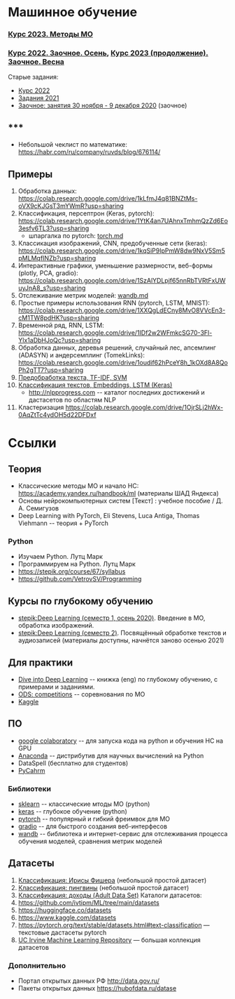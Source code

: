 # Машинное обучение

### [Курс 2023. Методы МО](ML/readme.md)
### [Курс 2022. Заочное. Осень](dist/2022/fall.md), [Курс 2023 (продолжение). Заочное. Весна](dist/2023/plan_ivtm-21.md)

Старые задания:
- [Курс 2022](2022/readme.md)
- [Задания 2021](tasks/tasks.md)
- [Заочное: занятия 30 ноября - 9 декабря 2020](https://github.com/ivtipm/ML/blob/main/dist2020/lessons.md) (заочное)

## ***
- Небольшой чеклист по математике: https://habr.com/ru/company/ruvds/blog/676114/



## Примеры
1. Обработка данных: https://colab.research.google.com/drive/1kLfmJ4q81BNZtMs-oVX9cKJGsT3mYWmR?usp=sharing
2. Классификация, персептрон (Keras, pytorch): https://colab.research.google.com/drive/1YtK4an7UAhnxTmhmQzZd6Eo3esfv6TL3?usp=sharing
    - шпаргалка по pytorch: [torch.md](torch.md)
4. Классикация изображений, CNN, предобученные сети (keras): https://colab.research.google.com/drive/1kqSiP9IpPmW8dw9NxV5Sm5pMLMqfINZb?usp=sharing
1. Интерактивные графики, уменьшение размерности, веб-формы (plotly, PCA, gradio): https://colab.research.google.com/drive/1SzAlYDLpjf65nnRbTVRtFxUWuyJnA8_s?usp=sharing
5. Отслеживание метрик моделей: [wandb.md](wandb.md)
6. Простые примеры использования RNN (pytorch, LSTM, MNIST): https://colab.research.google.com/drive/1XXQgLdECny8MvO8VVcEn3-cM1TW8pdHK?usp=sharing
7. Временной ряд, RNN, LSTM: https://colab.research.google.com/drive/1IDf2w2WFmkcSG70-3Fl-Ylx1aDbHJoQc?usp=sharing
8. Обработка данных, деревья решений, случайный лес, апсемлинг (ADASYN) и андерсемплинг (TomekLinks): https://colab.research.google.com/drive/1oudif62hPceY8h_1kOXd8A8QoPh2gTT7?usp=sharing
9. [Предобработка текста, TF-IDF, SVM](https://github.com/ivtipm/ML/blob/main/examples/text/text_preprocess.md)
10. [Классификация текстов, Embeddings, LSTM (Keras)](https://github.com/ivtipm/ML/blob/main/examples/text/text_keras.md)
    - http://nlpprogress.com -- каталог последних достижений и дастасетов по областям NLP 
11. Кластеризация https://colab.research.google.com/drive/1OjrSLj2hWx-0AqZtTc4ydOH5d22DFDxf








# Ссылки
## Теория
- Классические методы МО и начало НС: https://academy.yandex.ru/handbook/ml (материалы ШАД Яндекса)
- Основы нейрокомпьютерных систем [Текст] : учебное пособие / Д. А. Семигузов
- Deep Learning with PyTorch, Eli Stevens, Luca Antiga, Thomas Viehmann --  теория + PyTorch

### Python
- Изучаем Python. Лутц Марк
- Программируем на Python. Лутц Марк
- https://stepik.org/course/67/syllabus
- https://github.com/VetrovSV/Programming

## Курсы по глубокому обучению
- [stepik:Deep Learning (семестр 1, осень 2020)](https://stepik.org/course/82177/promo). Введение в МО, обработка изображений.
- [stepik:Deep Learning (семестр 2)](https://stepik.org/course/65855/syllabus). Посвящённый обработке текстов и аудиозаписей (материалы доступны, начнётся заново осенью 2021)

## Для практики
- [Dive into Deep Learning](http://d2l.ai/index.html) -- книжка (eng) по глубокому обучению, с примерами и заданиями.
- [ODS: competitions](http://d2l.ai/index.html) -- соревнования по МО
- [Kaggle](https://www.kaggle.com/)

## ПО
- [google colaboratory](https://colab.research.google.com) -- для запуска кода на python и обучения НС на GPU
- [Anaconda](https://www.anaconda.com/products/individual) -- дистрибутив для научных вычислений на Python
- DataSpell (бесплатно для студентов)
- [PyCahrm](https://www.jetbrains.com/ru-ru/pycharm/download/)

### Библиотеки
- [sklearn](https://scikit-learn.org/stable/) -- классические мтоды МО (python)
- [keras](https://keras.io/) -- глубокое обучение (python)
- [pytorch](https://pytorch.org/) -- популярный и гибкий фреимвок для МО
- [gradio](https://gradio.app/getting_started/) -- для быстрого создания веб-интерфесов
- [wandb](https://wandb.ai/site) -- библиотека и интернет-сервис для отслеживания процесса обучения моделей, сравнения метрик моделей

## Датасеты
1. [Классификация: Ирисы Фишера](https://archive.ics.uci.edu/ml/datasets/iris) (небольшой простой датасет)
2. [Классификация: пингвины](https://github.com/allisonhorst/palmerpenguins) (небольшой простой датасет)
3. [Классификация: доходы (Adult Data Set)](https://archive.ics.uci.edu/ml/datasets/adult)
Каталоги датасетов:
5. https://github.com/ivtipm/ML/tree/main/datasets
6. https://huggingface.co/datasets
7. https://www.kaggle.com/datasets
8. https://pytorch.org/text/stable/datasets.html#text-classification — текстовые дастасеты pytorch
9. [UC Irvine Machine Learning Repository](https://archive.ics.uci.edu/ml/index.php) — большая коллекция датасетов

### Дополнительно
- Портал открытых данных РФ http://data.gov.ru/
- Пакеты открытых данных https://hubofdata.ru/datase
